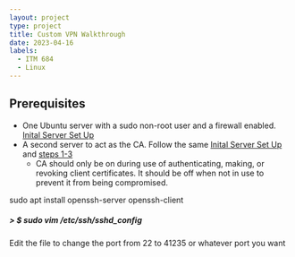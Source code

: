 ```yaml
---
layout: project
type: project
title: Custom VPN Walkthrough
date: 2023-04-16
labels:
  - ITM 684
  - Linux
---
```

## Prerequisites 
- One Ubuntu server with a sudo non-root user and a firewall enabled. [Inital Server Set Up](https://www.digitalocean.com/community/tutorials/initial-server-setup-with-ubuntu-20-04)
- A second server to act as the CA. Follow the same [Inital Server Set Up](https://www.digitalocean.com/community/tutorials/initial-server-setup-with-ubuntu-20-04) and [steps 1-3](https://www.digitalocean.com/community/tutorials/how-to-set-up-and-configure-a-certificate-authority-ca-on-ubuntu-20-04)
    - CA should only be on during use of authenticating, making, or revoking client certificates. It should be off when not in use to prevent it from being compromised. 

 

sudo apt install openssh-server openssh-client

##### > $ sudo vim /etc/ssh/sshd_config
Edit the file to change the port from 22 to 41235 or whatever port you want
